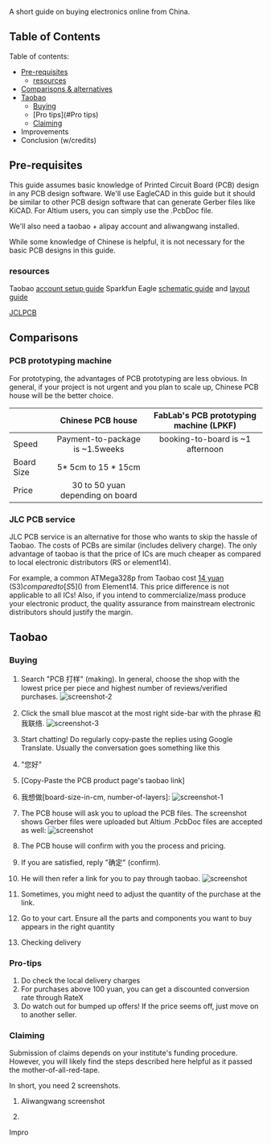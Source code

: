A short guide on buying electronics online from China.

## Table of Contents

Table of contents:
* [Pre-requisites](#Pre-requisites)
  * [resources](#resources)
* [Comparisons & alternatives](#Comparisons)
* [Taobao](#Taobao)
  * [Buying](#Buying)
  * [Pro tips](#Pro tips)
  * [Claiming](#Claiming)
* Improvements
* Conclusion (w/credits)

## Pre-requisites
This guide assumes basic knowledge of Printed Circuit Board (PCB) design in any PCB design software. We'll use EagleCAD in this guide but it should be similar to other PCB design software that can generate Gerber files like KiCAD. For Altium users, you can simply use the .PcbDoc file.

We'll also need a taobao + alipay account and aliwangwang installed. 

While some knowledge of Chinese is helpful, it is not necessary for the basic PCB designs in this guide. 

### resources
Taobao [account setup guide](https://www.youtube.com/watch?v=tBuuEMSsF58)
Sparkfun Eagle [schematic guide](https://learn.sparkfun.com/tutorials/using-eagle-schematic) and [layout guide](https://learn.sparkfun.com/tutorials/using-eagle-schematic)

[JCLPCB](https://jlcpcb.com/)

## Comparisons

### PCB prototyping machine

For prototyping, the advantages of PCB prototyping are less obvious. In general, if your project is not urgent and you plan to scale up, Chinese PCB house will be the better choice.

|              | Chinese PCB house                 | FabLab's PCB prototyping machine (LPKF)  |
| ------------ |:---------------------------------:| :---------------------------------------:|
| Speed        | Payment-to-package is ~1.5weeks   | booking-to-board is ~1 afternoon         |
| Board Size   | 5* 5cm to 15 \* 15cm              |                                          |
| Price        | 30 to 50 yuan depending on board  |                                          |

### JLC PCB service

JLC PCB service is an alternative for those who wants to skip the hassle of Taobao. The costs of PCBs are similar (includes delivery charge). The only advantage of taobao is that the price of ICs are much cheaper as compared to local electronic distributors (RS or element14). 

For example, a common ATMega328p from Taobao cost [14 yuan]() (S$3) compared to [S$5]() from Element14. This price difference is not applicable to all ICs! Also, if you intend to commercialize/mass produce your electronic product, the quality assurance from mainstream electronic distributors should justify the margin.

## Taobao

### Buying


1. Search "PCB 打样" (making). In general, choose the shop with the lowest price per piece and highest number of reviews/verified purchases.
![screenshot-2](https://github.com/PandaRider/Taobao-PCB-guide/raw/master/screenshots/tb-search-1.png "Logo Title Text 1")
2. Click the small blue mascot at the most right side-bar with the phrase 和我联络. 
![screenshot-3](https://github.com/PandaRider/Taobao-PCB-guide/raw/master/screenshots/tb-search-2.png "Logo Title Text 1")
3. Start chatting! Do regularly copy-paste the replies using Google Translate. Usually the conversation goes something like this
  1. "您好"
  2. [Copy-Paste the PCB product page's taobao link]
  3. 我想做[board-size-in-cm, number-of-layers]: 
  ![screenshot-1](https://github.com/PandaRider/Taobao-PCB-guide/raw/master/screenshots/tb-chat-1.png "Logo Title Text 1")
  4. The PCB house will ask you to upload the PCB files. The screenshot shows Gerber files were uploaded but Altium .PcbDoc files are accepted as well: ![screenshot](https://github.com/PandaRider/Taobao-PCB-guide/raw/master/screenshots/tb-chat-2.png "Logo Title Text 1")
  5. The PCB house will confirm with you the process and pricing. 
  6. If you are satisfied, reply "确定" (confirm). 
  7. He will then refer a link for you to pay through taobao. 
  ![screenshot](https://github.com/PandaRider/Taobao-PCB-guide/raw/master/screenshots/tb-chat-3.png "Logo Title Text 1")
  6. Sometimes, you might need to adjust the quantity of the purchase at the link. 
4. Go to your cart. Ensure all the parts and components you want to buy appears in the right quantity

5. Checking delivery 

### Pro-tips
1. Do check the local delivery charges
2. For purchases above 100 yuan, you can get a discounted conversion rate through RateX
3. Do watch out for bumped up offers! If the price seems off, just move on to another seller.

### Claiming

Submission of claims depends on your institute's funding procedure. However, you will likely find the steps described here helpful as it passed the mother-of-all-red-tape.

In short, you need 2 screenshots.

1. Aliwangwang screenshot
![]()

2. 

Impro